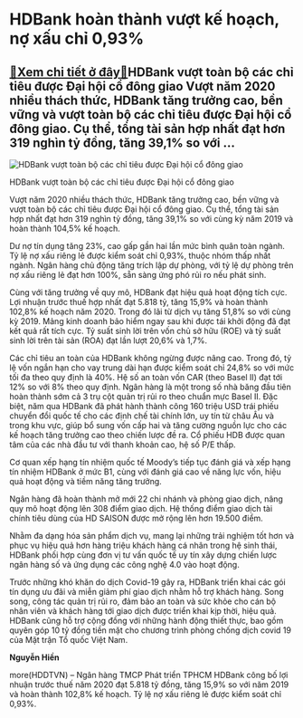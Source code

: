 HDBank hoàn thành vượt kế hoạch, nợ xấu chỉ 0,93%
=================================================

[:gift:Xem chi tiết ở đây:gift:](https://hddtvn.com/hdbank-hoan-thanh-vuot-ke-hoach-no-xau-chi-093/)HDBank vượt toàn bộ các chỉ tiêu được Đại hội cổ đông giao Vượt năm 2020 nhiều thách thức, HDBank tăng trưởng cao, bền vững và vượt toàn bộ các chỉ tiêu được Đại hội cổ đông giao. Cụ thể, tổng tài sản hợp nhất đạt hơn 319 nghìn tỷ đồng, tăng 39,1% so với …
----------------------------------------------------------------------------------------------------------------------------------------------------------------------------------------------------------------------------------------------------------------





![HDBank vượt toàn bộ các chỉ tiêu được Đại hội cổ đông giao](https://hddtvn.com/wp-content/uploads/2021/01/4849__DSC2890.jpg "HDBank vượt toàn bộ các chỉ tiêu được Đại hội cổ đông giao")


HDBank vượt toàn bộ các chỉ tiêu được Đại hội cổ đông giao



Vượt năm 2020 nhiều thách thức, HDBank tăng trưởng cao, bền vững và vượt toàn bộ các chỉ tiêu được Đại hội cổ đông giao. Cụ thể, tổng tài sản hợp nhất đạt hơn 319 nghìn tỷ đồng, tăng 39,1% so với cùng kỳ năm 2019 và hoàn thành 104,5% kế hoạch.


Dư nợ tín dụng tăng 23%, cao gấp gần hai lần mức bình quân toàn ngành. Tỷ lệ nợ xấu riêng lẻ được kiểm soát chỉ 0,93%, thuộc nhóm thấp nhất ngành. Ngân hàng chủ động tăng trích lập dự phòng, với tỷ lệ dự phòng trên nợ xấu riêng lẻ đạt hơn 100%, sẵn sàng ứng phó rủi ro nếu phát sinh.


Cùng với tăng trưởng về quy mô, HDBank đạt hiệu quả hoạt động tích cực. Lợi nhuận trước thuế hợp nhất đạt 5.818 tỷ, tăng 15,9% và hoàn thành 102,8% kế hoạch năm 2020. Trong đó lãi từ dịch vụ tăng 51,8% so với cùng kỳ 2019. Mảng kinh doanh bảo hiểm ngay sau khi được tái khởi động đã đạt kết quả rất tích cực. Tỷ suất sinh lời trên vốn chủ sở hữu (ROE) và tỷ suất sinh lời trên tài sản (ROA) đạt lần lượt 20,6% và 1,7%.


Các chỉ tiêu an toàn của HDBank không ngừng được nâng cao. Trong đó, tỷ lệ vốn ngắn hạn cho vay trung dài hạn được kiểm soát chỉ 24,8% so với mức tối đa theo quy định là 40%. Hệ số an toàn vốn CAR (theo Basel II) đạt tới 12% so với 8% theo quy định. Ngân hàng là một trong số nhà băng đầu tiên hoàn thành sớm cả 3 trụ cột quản trị rủi ro theo chuẩn mực Basel II. Đặc biệt, năm qua HDBank đã phát hành thành công 160 triệu USD trái phiếu chuyển đổi quốc tế cho các định chế tài chính lớn, uy tín từ châu Âu và trong khu vực, giúp bổ sung vốn cấp hai và tăng cường nguồn lực cho các kế hoạch tăng trưởng cao theo chiến lược đề ra. Cổ phiếu HDB được quan tâm của các nhà đầu tư với thanh khoản cao, hệ số P/E thấp.


Cơ quan xếp hạng tín nhiệm quốc tế Moody’s tiếp tục đánh giá và xếp hạng tín nhiệm HDBank ở mức B1, cùng với đánh giá cao về năng lực vốn, hiệu quả hoạt động và tiềm năng tăng trưởng.


Ngân hàng đã hoàn thành mở mới 22 chi nhánh và phòng giao dịch, nâng quy mô hoạt động lên 308 điểm giao dịch. Hệ thống điểm giao dịch tài chính tiêu dùng của HD SAISON được mở rộng lên hơn 19.500 điểm.


Nhằm đa dạng hóa sản phẩm dịch vụ, mang lại những trải nghiệm tốt hơn và phục vụ hiệu quả hơn hàng triệu khách hàng cá nhân trong hệ sinh thái, HDBank phối hợp cùng đơn vị tư vấn quốc tế uy tín xây dựng chiến lược ngân hàng số và ứng dụng các công nghệ 4.0 vào hoạt động.


Trước những khó khăn do dịch Covid-19 gây ra, HDBank triển khai các gói tín dụng ưu đãi và miễn giảm phí giao dịch nhằm hỗ trợ khách hàng. Song song, công tác quản trị rủi ro, đảm bảo an toàn và sức khỏe cho cán bộ nhân viên và khách hàng tới giao dịch được triển khai kịp thời, hiệu quả. HDBank cũng hỗ trợ cộng đồng với những hành động thiết thực, bao gồm quyên góp 10 tỷ đồng tiền mặt cho chương trình phòng chống dịch covid 19 của Mặt trận Tổ quốc Việt Nam.




**Nguyễn Hiền**



more(HDDTVN) – Ngân hàng TMCP Phát triển TPHCM HDBank công bố lợi nhuận trước thuế năm 2020 đạt 5.818 tỷ đồng, tăng 15,9% so với năm 2019 và hoàn thành 102,8% kế hoạch. Tỷ lệ nợ xấu riêng lẻ được kiểm soát chỉ 0,93%.

